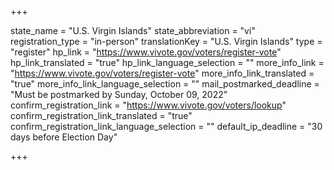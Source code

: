 +++

state_name = "U.S. Virgin Islands"
state_abbreviation = "vi"
registration_type = "in-person"
translationKey = "U.S. Virgin Islands"
type = "register"
hp_link = "https://www.vivote.gov/voters/register-vote"
hp_link_translated = "true"
hp_link_language_selection = ""
more_info_link = "https://www.vivote.gov/voters/register-vote"
more_info_link_translated = "true"
more_info_link_language_selection = ""
mail_postmarked_deadline = "Must be postmarked by Sunday, October 09, 2022"
confirm_registration_link = "https://www.vivote.gov/voters/lookup"
confirm_registration_link_translated = "true"
confirm_registration_link_language_selection = ""
default_ip_deadline = "30 days before Election Day"

+++